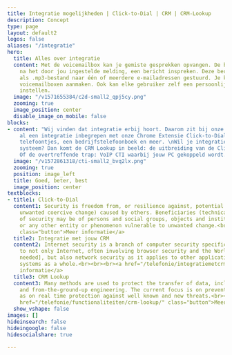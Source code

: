 ```yaml
---
title: Integratie mogelijkheden | Click-to-Dial | CRM | CRM-Lookup
description: Concept
type: page
layout: default2
logos: false
aliases: "/integratie"
hero:
  title: Alles over integratie
  content: Met de voicemailbox kan je gemiste gesprekken opvangen. De beller kan,
    na het door jou ingestelde melding, een bericht inspreken. Deze berichten worden
    als .mp3-bestand naar één of meerdere e-mailadressen gestuurd. Je kunt meerdere
    voicemailboxen aanmaken. Ook kan elke gebruiker zelf een persoonlijke voicemail(box)
    instellen.
  image: "/v1571655384/c2d-small2_qpj5cy.png"
  zooming: true
  image_position: center
  disable_image_on_mobile: false
blocks:
- content: "Wij vinden dat integratie erbij hoort. Daarom zit bij onze centrale standaard
    al een integratie inbegrepen met onze Chrome Extensie Click-to-Dial. Popups van
    telefoontjes, een bedrijfstelefoonboek en meer. \nWil je integratie met jouw eigen
    systeem? Dan komt de CRM Lookup in beeld: de uitbreiding van de Click-to-Dial.
    Of de overtreffende trap: VoIP CTI waarbij jouw PC gekoppeld wordt."
  image: "/v1572861318/cti-small2_bvq2lx.png"
  zooming: true
  position: image_left
  title: Goed, beter, best
  image_position: center
textblocks:
- title1: Click-to-Dial
  content1: Security is freedom from, or resilience against, potential harm (or other
    unwanted coercive change) caused by others. Beneficiaries (technically referents)
    of security may be of persons and social groups, objects and institutions, ecosystems
    or any other entity or phenomenon vulnerable to unwanted change.<br><br><a href="/telefonie/clicktodial/"
    class="button">Meer informatie</a>
  title2: Integratie met jouw CRM
  content2: Internet security is a branch of computer security specifically related
    to not only Internet, often involving browser security and the World Wide Web[citation
    needed], but also network security as it applies to other applications or operating
    systems as a whole.<br><br><br><a href="/telefonie/integratiemetcrm/" class="button">Meer
    informatie</a>
  title3: CRM Lookup
  content3: Many methods are used to protect the transfer of data, including encryption
    and from-the-ground-up engineering. The current focus is on prevention as much
    as on real time protection against well known and new threats.<br><br><br><br><a
    href="/telefonie/functionaliteiten/crm-lookup/" class="button">Meer informatie</a>
  show_vshape: false
images: []
hideinsearch: false
hideingoogle: false
hidesocialshare: true

---
```

